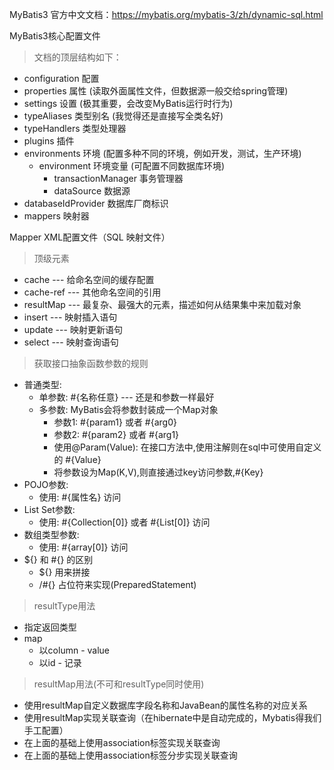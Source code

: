 MyBatis3 官方中文文档：<https://mybatis.org/mybatis-3/zh/dynamic-sql.html>

MyBatis3核心配置文件  
>文档的顶层结构如下：
* configuration 配置
* properties 属性 (读取外面属性文件，但数据源一般交给spring管理)
* settings 设置 (极其重要，会改变MyBatis运行时行为)
* typeAliases 类型别名 (我觉得还是直接写全类名好)
* typeHandlers 类型处理器
* plugins 插件
* environments 环境 (配置多种不同的环境，例如开发，测试，生产环境)
    * environment 环境变量 (可配置不同数据库环境)
        * transactionManager 事务管理器
        * dataSource 数据源
* databaseIdProvider 数据库厂商标识
* mappers 映射器

Mapper XML配置文件（SQL 映射文件）  
> 顶级元素
* cache --- 给命名空间的缓存配置
* cache-ref --- 其他命名空间的引用
* resultMap --- 最复杂、最强大的元素，描述如何从结果集中来加载对象
* insert --- 映射插入语句
* update --- 映射更新语句
* select --- 映射查询语句

> 获取接口抽象函数参数的规则
* 普通类型:
    * 单参数: #{名称任意} --- 还是和参数一样最好
    * 多参数: MyBatis会将参数封装成一个Map对象
        * 参数1: #{param1} 或者 #{arg0}
        * 参数2: #{param2} 或者 #{arg1}
        * 使用@Param(Value): 在接口方法中,使用注解则在sql中可使用自定义的 #{Value}
        * 将参数设为Map(K,V),则直接通过key访问参数,#{Key}
* POJO参数:
    * 使用: #{属性名} 访问
* List Set参数:
    * 使用: #{Collection[0]} 或者 #{List[0]} 访问
* 数组类型参数:
    * 使用: #{array[0]} 访问
* ${} 和 #{} 的区别
    * ${} 用来拼接
    * /#{} 占位符来实现(PreparedStatement)

>resultType用法
* 指定返回类型
* map
    * 以column - value
    * 以id - 记录
>resultMap用法(不可和resultType同时使用)
* 使用resultMap自定义数据库字段名称和JavaBean的属性名称的对应关系
* 使用resultMap实现关联查询（在hibernate中是自动完成的，Mybatis得我们手工配置）
* 在上面的基础上使用association标签实现关联查询
* 在上面的基础上使用association标签分步实现关联查询